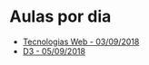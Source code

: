 # Aulas por dia

* [Tecnologias Web - 03/09/2018](basic/index.md)
* [D3 - 05/09/2018](d3_intro/index.md)
